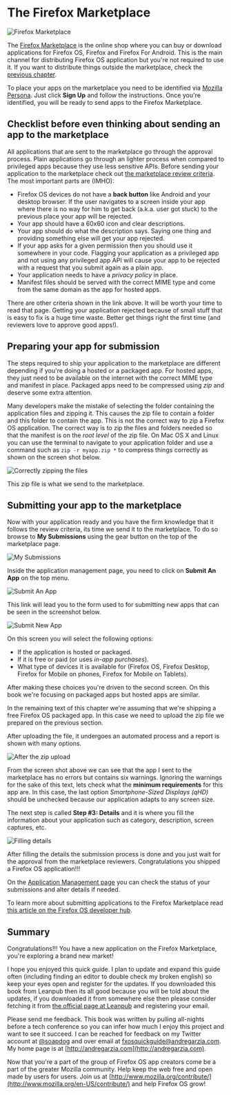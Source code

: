 # The Firefox Marketplace

![Firefox Marketplace](images/originals/marketplace.png)

The [Firefox Marketplace](http://marketplace.firefox.com) is the online shop where you can buy or download applications for Firefox OS, Firefox and Firefox For Android. This is the main channel for distributing Firefox OS application but you're not required to use it. If you want to distribute things outside the marketplace, check the [previous chapter](#distribution).

To place your apps on the marketplace you need to be identified via [Mozilla Persona](https://login.persona.org/about). Just click **Sign Up** and follow the instructions. Once you're identified, you will be ready to send apps to the Firefox Marketplace.

## Checklist before even thinking about sending an app to the marketplace

All applications that are sent to the marketplace go through the approval process. Plain applications go through an lighter process when compared to privileged apps because they use less sensitive APIs. Before sending your application to the marketplace check out [the marketplace review criteria](https://developer.mozilla.org/en-US/docs/Web/Apps/Publishing/Marketplace_review_criteria). The most important parts are (IMHO): 

* Firefox OS devices do not have a **back button** like Android and your desktop browser. If the user navigates to a screen inside your app where there is no way for him to get back (a.k.a. user got stuck) to the previous place your app will be rejected.
* Your app should have a 60x60 icon and clear descriptions.
* Your app should do what the description says. Saying one thing and providing something else will get your app rejected.
* If your app asks for a given permission then you should use it somewhere in your code. Flagging your application as a privileged app and not using any privileged app API will cause your app to be rejected with a request that you submit again as a plain app.
* Your application needs to have a *privacy policy* in place.
* Manifest files should be served with the correct MIME type and come from the same domain as the app for hosted apps.

There are other criteria shown in the link above. It will be worth your time to read that page. Getting your application rejected because of small stuff that is easy to fix is a huge time waste. Better get things right the first time (and reviewers love to approve good apps!). 

## Preparing your app for submission

The steps required to ship your application to the marketplace are different depending if you're doing a hosted or a packaged app. For hosted apps, they just need to be available on the internet with the correct MIME type and manifest in place. Packaged apps need to be compressed using *zip* and deserve some extra attention. 

Many developers make the mistake of selecting the folder containing the application files and zipping it. This causes the zip file to contain a folder and this folder to contain the app. This is not the correct way to zip a Firefox OS application. The correct way is to zip the files and folders needed so that the manifest is on the *root level* of the zip file. On Mac OS X and Linux you can use the terminal to navigate to your application folder and use a command such as `zip -r myapp.zip *` to compress things correctly as shown on the screen shot below.

![Correctly zipping the files](images/originals/marketplace-preparing-packaged-app.png)

This zip file is what we send to the marketplace.

## Submitting your app to the marketplace

Now with your application ready and you have the firm knowledge that it follows the review criteria, its time we send it to the marketplace. To do so browse to **My Submissions** using the gear button on the top of the marketplace page.

![My Submissions](images/originals/marketplace-my-submissions.png)

Inside the application management page, you need to click on **Submit An App** on the top menu.

![Submit An App](images/originals/marketplace-new-app.png)

This link will lead you to the form used to for submitting new apps that can be seen in the screenshot below.

![Submit New App](images/originals/marketplace-step-1.png)

On this screen you will select the following options:

* If the application is hosted or packaged.
* If it is free or paid (or uses *in-app purchases*).
* What type of devices it is available for (Firefox OS, Firefox Desktop, Firefox for Mobile on phones, Firefox for Mobile on Tablets).

After making these choices you're driven to the second screen. On this book we're focusing on packaged apps but hosted apps are similar. 

In the remaining text of this chapter we're assuming that we're shipping a free Firefox OS packaged app. In this case we need to upload the zip file we prepared on the previous section.

After uploading the file, it undergoes an automated process and a report is shown with many options.

![After the zip upload](images/originals/marketplace-step-1_5.png)

From the screen shot above we can see that the app I sent to the marketplace has no errors but contains six warnings. Ignoring the warnings for the sake of this text, lets check what the **minimum requirements** for this app are. In this case, the last option *Smartphone-Sized Displays (qHD)* should be unchecked because our application adapts to any screen size.

The next step is called **Step #3: Details** and it is where you fill the information about your application such as category, description, screen captures, etc.

![Filling details](images/originals/marketplace-step-3.png)

After filling the details the submission process is done and you just wait for the approval from the marketplace reviewers. Congratulations you shipped a Firefox OS application!!!

On the [Application Management page](https://marketplace.firefox.com/developers/submissions) you can check the status of your submissions and alter details if needed.

To learn more about submitting applications to the Firefox Marketplace read [this article on the Firefox OS developer hub](https://marketplace.firefox.com/developers/docs/submission).

## Summary

Congratulations!!! You have a new application on the Firefox Marketplace, you're exploring a brand new market!

I hope you enjoyed this quick guide. I plan to update and expand this guide often (including finding an editor to double check my broken english) so keep your eyes open and register for the updates. If you downloaded this book from Leanpub then its all good because you will be told about the updates, if you downloaded it from somewhere else then please consider fetching it from [the official page at Leanpub](http://leanpub.com/quickguidefirefoxosdevelopment) and registering your email.

Please send me feedback. This book was written by pulling all-nights before a tech conference so you can infer how much I enjoy this project and want to see it succeed. I can be reached for feedback on my Twitter account at [@soapdog](http://twitter.com/soapdog) and over email at [fxosquickguide@andregarzia.com](mailto:fxosquickguide@andregarzia.com). My home page is at [http://andregarzia.com](http://andregarzia.com).

Now that you're a part of the group of Firefox OS app creators come be a part of the greater Mozilla community. Help keep the web free and open made by users for users. Join us at [http://www.mozilla.org/contribute/](http://www.mozilla.org/en-US/contribute/) and help Firefox OS grow!
